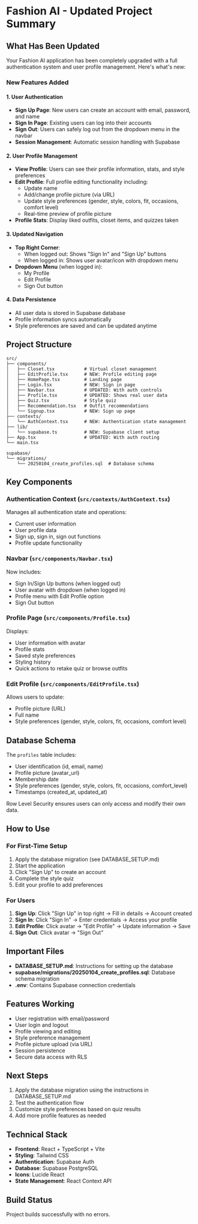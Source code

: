 # Fashion AI - Updated Project Summary

## What Has Been Updated

Your Fashion AI application has been completely upgraded with a full authentication system and user profile management. Here's what's new:

### New Features Added

#### 1. User Authentication
- **Sign Up Page**: New users can create an account with email, password, and name
- **Sign In Page**: Existing users can log into their accounts
- **Sign Out**: Users can safely log out from the dropdown menu in the navbar
- **Session Management**: Automatic session handling with Supabase

#### 2. User Profile Management
- **View Profile**: Users can see their profile information, stats, and style preferences
- **Edit Profile**: Full profile editing functionality including:
  - Update name
  - Add/change profile picture (via URL)
  - Update style preferences (gender, style, colors, fit, occasions, comfort level)
  - Real-time preview of profile picture
- **Profile Stats**: Display liked outfits, closet items, and quizzes taken

#### 3. Updated Navigation
- **Top Right Corner**:
  - When logged out: Shows "Sign In" and "Sign Up" buttons
  - When logged in: Shows user avatar/icon with dropdown menu
- **Dropdown Menu** (when logged in):
  - My Profile
  - Edit Profile
  - Sign Out button

#### 4. Data Persistence
- All user data is stored in Supabase database
- Profile information syncs automatically
- Style preferences are saved and can be updated anytime

## Project Structure

```
src/
├── components/
│   ├── Closet.tsx           # Virtual closet management
│   ├── EditProfile.tsx      # NEW: Profile editing page
│   ├── HomePage.tsx         # Landing page
│   ├── Login.tsx            # NEW: Sign in page
│   ├── Navbar.tsx           # UPDATED: With auth controls
│   ├── Profile.tsx          # UPDATED: Shows real user data
│   ├── Quiz.tsx             # Style quiz
│   ├── Recommendation.tsx   # Outfit recommendations
│   └── Signup.tsx           # NEW: Sign up page
├── contexts/
│   └── AuthContext.tsx      # NEW: Authentication state management
├── lib/
│   └── supabase.ts          # NEW: Supabase client setup
├── App.tsx                  # UPDATED: With auth routing
└── main.tsx

supabase/
└── migrations/
    └── 20250104_create_profiles.sql  # Database schema
```

## Key Components

### Authentication Context (`src/contexts/AuthContext.tsx`)
Manages all authentication state and operations:
- Current user information
- User profile data
- Sign up, sign in, sign out functions
- Profile update functionality

### Navbar (`src/components/Navbar.tsx`)
Now includes:
- Sign In/Sign Up buttons (when logged out)
- User avatar with dropdown (when logged in)
- Profile menu with Edit Profile option
- Sign Out button

### Profile Page (`src/components/Profile.tsx`)
Displays:
- User information with avatar
- Profile stats
- Saved style preferences
- Styling history
- Quick actions to retake quiz or browse outfits

### Edit Profile (`src/components/EditProfile.tsx`)
Allows users to update:
- Profile picture (URL)
- Full name
- Style preferences (gender, style, colors, fit, occasions, comfort level)

## Database Schema

The `profiles` table includes:
- User identification (id, email, name)
- Profile picture (avatar_url)
- Membership date
- Style preferences (gender, style, colors, fit, occasions, comfort_level)
- Timestamps (created_at, updated_at)

Row Level Security ensures users can only access and modify their own data.

## How to Use

### For First-Time Setup
1. Apply the database migration (see DATABASE_SETUP.md)
2. Start the application
3. Click "Sign Up" to create an account
4. Complete the style quiz
5. Edit your profile to add preferences

### For Users
1. **Sign Up**: Click "Sign Up" in top right → Fill in details → Account created
2. **Sign In**: Click "Sign In" → Enter credentials → Access your profile
3. **Edit Profile**: Click avatar → "Edit Profile" → Update information → Save
4. **Sign Out**: Click avatar → "Sign Out"

## Important Files

- **DATABASE_SETUP.md**: Instructions for setting up the database
- **supabase/migrations/20250104_create_profiles.sql**: Database schema migration
- **.env**: Contains Supabase connection credentials

## Features Working

- User registration with email/password
- User login and logout
- Profile viewing and editing
- Style preference management
- Profile picture upload (via URL)
- Session persistence
- Secure data access with RLS

## Next Steps

1. Apply the database migration using the instructions in DATABASE_SETUP.md
2. Test the authentication flow
3. Customize style preferences based on quiz results
4. Add more profile features as needed

## Technical Stack

- **Frontend**: React + TypeScript + Vite
- **Styling**: Tailwind CSS
- **Authentication**: Supabase Auth
- **Database**: Supabase PostgreSQL
- **Icons**: Lucide React
- **State Management**: React Context API

## Build Status

Project builds successfully with no errors.
